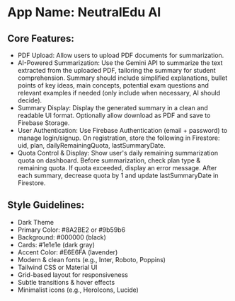 # **App Name**: NeutralEdu AI

## Core Features:

- PDF Upload: Allow users to upload PDF documents for summarization.
- AI-Powered Summarization: Use the Gemini API to summarize the text extracted from the uploaded PDF, tailoring the summary for student comprehension. Summary should include simplified explanations, bullet points of key ideas, main concepts, potential exam questions and relevant examples if needed (only include when necessary, AI should decide).
- Summary Display: Display the generated summary in a clean and readable UI format. Optionally allow download as PDF and save to Firebase Storage.
- User Authentication: Use Firebase Authentication (email + password) to manage login/signup. On registration, store the following in Firestore: uid, plan, dailyRemainingQuota, lastSummaryDate.
- Quota Control & Display: Show user's daily remaining summarization quota on dashboard. Before summarization, check plan type & remaining quota. If quota exceeded, display an error message. After each summary, decrease quota by 1 and update lastSummaryDate in Firestore.

## Style Guidelines:

- Dark Theme
- Primary Color: #8A2BE2 or #9b59b6
- Background: #000000 (black)
- Cards: #1e1e1e (dark gray)
- Accent Color: #E6E6FA (lavender)
- Modern & clean fonts (e.g., Inter, Roboto, Poppins)
- Tailwind CSS or Material UI
- Grid-based layout for responsiveness
- Subtle transitions & hover effects
- Minimalist icons (e.g., HeroIcons, Lucide)